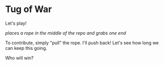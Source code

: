 # Tug of War

Let's play! 

*places a rope in the middle of the repo and grabs one end*

To contribute, simply "pull" the rope. I'll push back! Let's see how long we can keep this going. 

Who will win? 

